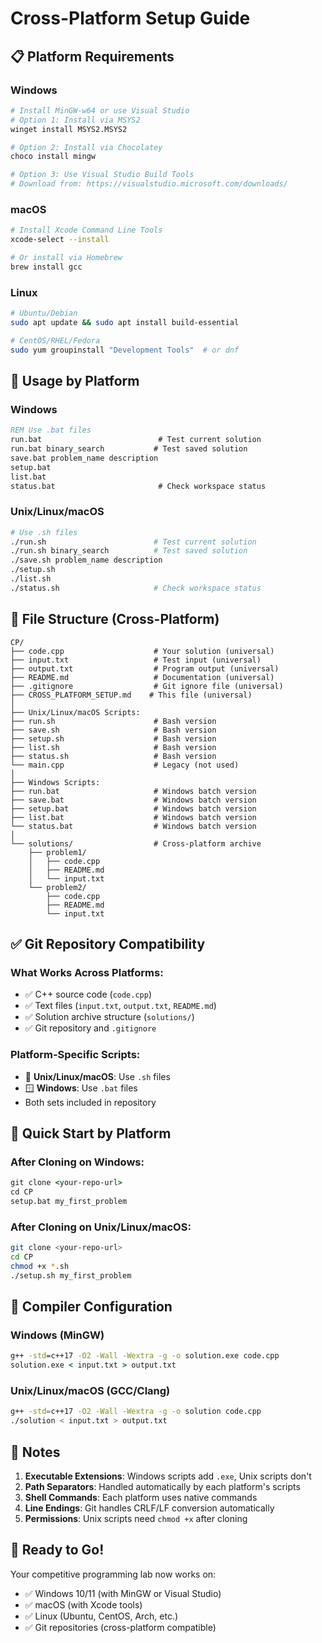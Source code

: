 # Cross-Platform Setup Guide

## 📋 Platform Requirements

### **Windows**
```bash
# Install MinGW-w64 or use Visual Studio
# Option 1: Install via MSYS2
winget install MSYS2.MSYS2

# Option 2: Install via Chocolatey
choco install mingw

# Option 3: Use Visual Studio Build Tools
# Download from: https://visualstudio.microsoft.com/downloads/
```

### **macOS**
```bash
# Install Xcode Command Line Tools
xcode-select --install

# Or install via Homebrew
brew install gcc
```

### **Linux**
```bash
# Ubuntu/Debian
sudo apt update && sudo apt install build-essential

# CentOS/RHEL/Fedora
sudo yum groupinstall "Development Tools"  # or dnf
```

## 🚀 **Usage by Platform**

### **Windows**
```cmd
REM Use .bat files
run.bat                          # Test current solution
run.bat binary_search           # Test saved solution
save.bat problem_name description
setup.bat
list.bat
status.bat                       # Check workspace status
```

### **Unix/Linux/macOS**
```bash
# Use .sh files
./run.sh                        # Test current solution
./run.sh binary_search          # Test saved solution
./save.sh problem_name description
./setup.sh
./list.sh
./status.sh                     # Check workspace status
```

## 🔧 **File Structure (Cross-Platform)**

```
CP/
├── code.cpp                    # Your solution (universal)
├── input.txt                   # Test input (universal)
├── output.txt                  # Program output (universal)
├── README.md                   # Documentation (universal)
├── .gitignore                  # Git ignore file (universal)
├── CROSS_PLATFORM_SETUP.md    # This file (universal)
│
├── Unix/Linux/macOS Scripts:
├── run.sh                      # Bash version
├── save.sh                     # Bash version
├── setup.sh                    # Bash version
├── list.sh                     # Bash version
├── status.sh                   # Bash version
└── main.cpp                    # Legacy (not used)
│
├── Windows Scripts:
├── run.bat                     # Windows batch version
├── save.bat                    # Windows batch version
├── setup.bat                   # Windows batch version
├── list.bat                    # Windows batch version
└── status.bat                  # Windows batch version
│
└── solutions/                  # Cross-platform archive
    ├── problem1/
    │   ├── code.cpp
    │   ├── README.md
    │   └── input.txt
    └── problem2/
        ├── code.cpp
        ├── README.md
        └── input.txt
```

## ✅ **Git Repository Compatibility**

### **What Works Across Platforms:**
- ✅ C++ source code (`code.cpp`)
- ✅ Text files (`input.txt`, `output.txt`, `README.md`)
- ✅ Solution archive structure (`solutions/`)
- ✅ Git repository and `.gitignore`

### **Platform-Specific Scripts:**
- 🐧 **Unix/Linux/macOS**: Use `.sh` files
- 🪟 **Windows**: Use `.bat` files
- Both sets included in repository

## 🎯 **Quick Start by Platform**

### **After Cloning on Windows:**
```cmd
git clone <your-repo-url>
cd CP
setup.bat my_first_problem
```

### **After Cloning on Unix/Linux/macOS:**
```bash
git clone <your-repo-url>
cd CP
chmod +x *.sh
./setup.sh my_first_problem
```

## 🔧 **Compiler Configuration**

### **Windows (MinGW)**
```cmd
g++ -std=c++17 -O2 -Wall -Wextra -g -o solution.exe code.cpp
solution.exe < input.txt > output.txt
```

### **Unix/Linux/macOS (GCC/Clang)**
```bash
g++ -std=c++17 -O2 -Wall -Wextra -g -o solution code.cpp
./solution < input.txt > output.txt
```

## 📝 **Notes**

1. **Executable Extensions**: Windows scripts add `.exe`, Unix scripts don't
2. **Path Separators**: Handled automatically by each platform's scripts  
3. **Shell Commands**: Each platform uses native commands
4. **Line Endings**: Git handles CRLF/LF conversion automatically
5. **Permissions**: Unix scripts need `chmod +x` after cloning

## 🚀 **Ready to Go!**

Your competitive programming lab now works on:
- ✅ Windows 10/11 (with MinGW or Visual Studio)
- ✅ macOS (with Xcode tools)
- ✅ Linux (Ubuntu, CentOS, Arch, etc.)
- ✅ Git repositories (cross-platform compatible)
